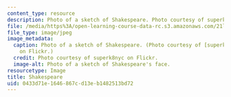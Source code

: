 ```yaml
---
content_type: resource
description: Photo of a sketch of Shakespeare. Photo courtesy of superk8nyc on Flickr.
file: /media/https%3A/open-learning-course-data-rc.s3.amazonaws.com/21l-010-writing-with-shakespeare-fall-2010/0433d71e1646867cd13eb1482513bd72_21l-010f10.jpg
file_type: image/jpeg
image_metadata:
  caption: Photo of a sketch of Shakespeare. (Photo courtesy of [superk8nyc](http://www.flickr.com/photos/superk8/623118257/)
    on Flickr.)
  credit: Photo courtesy of superk8nyc on Flickr.
  image-alt: Photo of a sketch of Shakespeare's face.
resourcetype: Image
title: Shakespeare
uid: 0433d71e-1646-867c-d13e-b1482513bd72
---
```

